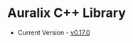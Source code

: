 # Auralix C++ Library
- Current Version - [v0.17.0](https://github.com/auralix/alx-202-af-10-2-auralix-cpp-lib/tree/v0.17.0)
